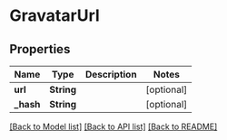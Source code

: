 # GravatarUrl

## Properties
Name | Type | Description | Notes
------------ | ------------- | ------------- | -------------
**url** | **String** |  | [optional] 
**_hash** | **String** |  | [optional] 

[[Back to Model list]](../README#documentation-for-models) [[Back to API list]](../README#documentation-for-api-endpoints) [[Back to README]](../README)



